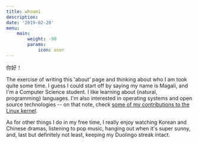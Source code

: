```yaml
---
title: whoami
description:
date: '2019-02-28'
menu:
    main:
        weight: -90
        params:
            icon: user
---
```


你好！

The exercise of writing this 'about' page and thinking about who I am took
quite some time. I guess I could start off by saying my name is Magali, and I'm
a Computer Science student. I like learning about {natural, programming}
languages. I'm also interested in operating systems and open source
technologies -- on that note, check [some of my contributions to the Linux kernel](https://git.kernel.org/pub/scm/linux/kernel/git/torvalds/linux.git/log/?qt=author&q=Magali).

As for other things I do in my free time, I really enjoy watching Korean and
Chinese dramas, listening to pop music, hanging out when it's super sunny, and,
last but definitely not least, keeping my Duolingo streak intact.
